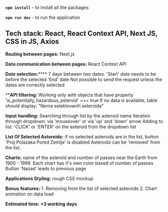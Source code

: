 **`npm install`** - to install all the packages


**`npm run dev`** - to run the application

## **__Tech stack__**: React, React Context API, Next JS, CSS in JS, Axios

**Routing between pages:** Next.js

**Data communication between pages:** React Context API

**Date selection:****** 7 days between two dates. 'Start' date needs to be before the selected 'End' date
								Not possible to send the request unless the dates are correctly selected

****API filtering:** Working only with objects that have property 'is_potentially_hazardous_asteroid' === true
								If no data is available, table should display: "Nema selektovanih 	asteroida"

**Input handling:** Searching through list by the asteroid name
								Iteration through dropdown: via 'mouseover' or via 'up' and 'down' arrow
								Adding to list: 'CLICK' or 'ENTER' on the asteroid from the dropdown list

**List Of Selected Asteroids:** if no selected asteroids are in the list, button 'Proj Polazaka Pored Zemlje' is disabled
														Asteroids can be 'removed' from the list.

**Charts:** name of the asteroid and number of passes near the Earth from 1900 - 1999.
				Each chart has it's own color based of number of passes
				Button 'Nazad' leads to previous page
				
**Applications Styling:** rough CSS mockup

**Bonus features:** 
				1. Removing from the list of selected asteroids 
				2. Chart animation on data load

**Estimated time: >3 working days**

